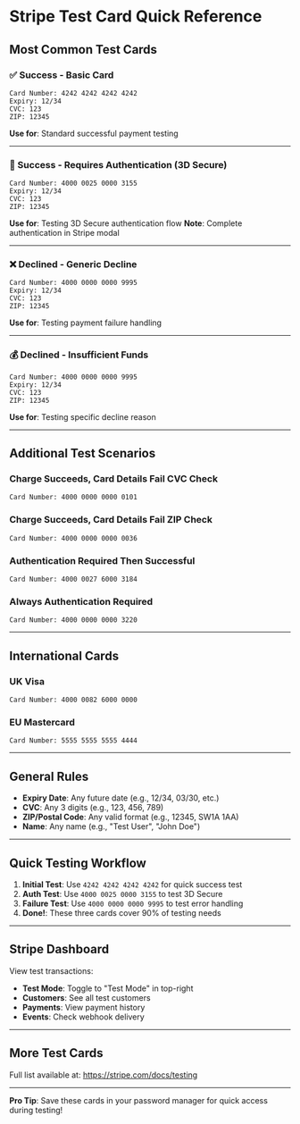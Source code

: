 # Stripe Test Card Quick Reference

## Most Common Test Cards

### ✅ Success - Basic Card
```
Card Number: 4242 4242 4242 4242
Expiry: 12/34
CVC: 123
ZIP: 12345
```
**Use for**: Standard successful payment testing

---

### 🔐 Success - Requires Authentication (3D Secure)
```
Card Number: 4000 0025 0000 3155
Expiry: 12/34
CVC: 123
ZIP: 12345
```
**Use for**: Testing 3D Secure authentication flow
**Note**: Complete authentication in Stripe modal

---

### ❌ Declined - Generic Decline
```
Card Number: 4000 0000 0000 9995
Expiry: 12/34
CVC: 123
ZIP: 12345
```
**Use for**: Testing payment failure handling

---

### 💰 Declined - Insufficient Funds
```
Card Number: 4000 0000 0000 9995
Expiry: 12/34
CVC: 123
ZIP: 12345
```
**Use for**: Testing specific decline reason

---

## Additional Test Scenarios

### Charge Succeeds, Card Details Fail CVC Check
```
Card Number: 4000 0000 0000 0101
```

### Charge Succeeds, Card Details Fail ZIP Check
```
Card Number: 4000 0000 0000 0036
```

### Authentication Required Then Successful
```
Card Number: 4000 0027 6000 3184
```

### Always Authentication Required
```
Card Number: 4000 0000 0000 3220
```

---

## International Cards

### UK Visa
```
Card Number: 4000 0082 6000 0000
```

### EU Mastercard
```
Card Number: 5555 5555 5555 4444
```

---

## General Rules

- **Expiry Date**: Any future date (e.g., 12/34, 03/30, etc.)
- **CVC**: Any 3 digits (e.g., 123, 456, 789)
- **ZIP/Postal Code**: Any valid format (e.g., 12345, SW1A 1AA)
- **Name**: Any name (e.g., "Test User", "John Doe")

---

## Quick Testing Workflow

1. **Initial Test**: Use `4242 4242 4242 4242` for quick success test
2. **Auth Test**: Use `4000 0025 0000 3155` to test 3D Secure
3. **Failure Test**: Use `4000 0000 0000 9995` to test error handling
4. **Done!**: These three cards cover 90% of testing needs

---

## Stripe Dashboard

View test transactions:
- **Test Mode**: Toggle to "Test Mode" in top-right
- **Customers**: See all test customers
- **Payments**: View payment history
- **Events**: Check webhook delivery

---

## More Test Cards

Full list available at: https://stripe.com/docs/testing

---

**Pro Tip**: Save these cards in your password manager for quick access during testing!
